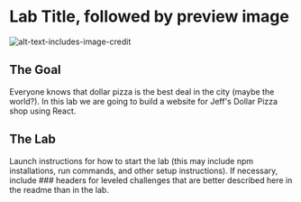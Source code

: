 # Lab Title, followed by preview image

![alt-text-includes-image-credit](dollar-pizza-site.png)

## The Goal
Everyone knows that dollar pizza is the best deal in the city (maybe the world?). In this lab we are going to build a website for Jeff's Dollar Pizza shop using React.

## The Lab
Launch instructions for how to start the lab (this may include npm installations, run commands, and other setup instructions). If necessary, include ### headers for leveled challenges that are better described here in the readme than in the lab.
